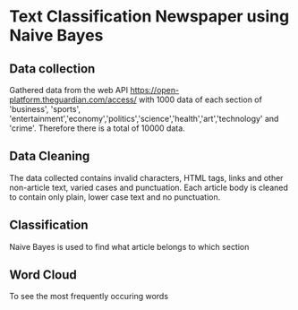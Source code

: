 # Text Classification Newspaper using Naive Bayes

## Data collection

Gathered data from the web API https://open-platform.theguardian.com/access/ with 1000 data of each section of 'business', 'sports', 'entertainment','economy','politics','science','health','art','technology' and 'crime'. Therefore there is a total of 10000 data.

## Data Cleaning

The data collected contains invalid characters, HTML tags, links and other non-article text, varied cases and punctuation. Each article body is cleaned to contain only plain, lower case text and no punctuation.

## Classification

Naive Bayes is used to find what article belongs to which section

## Word Cloud

To see the most frequently occuring words

